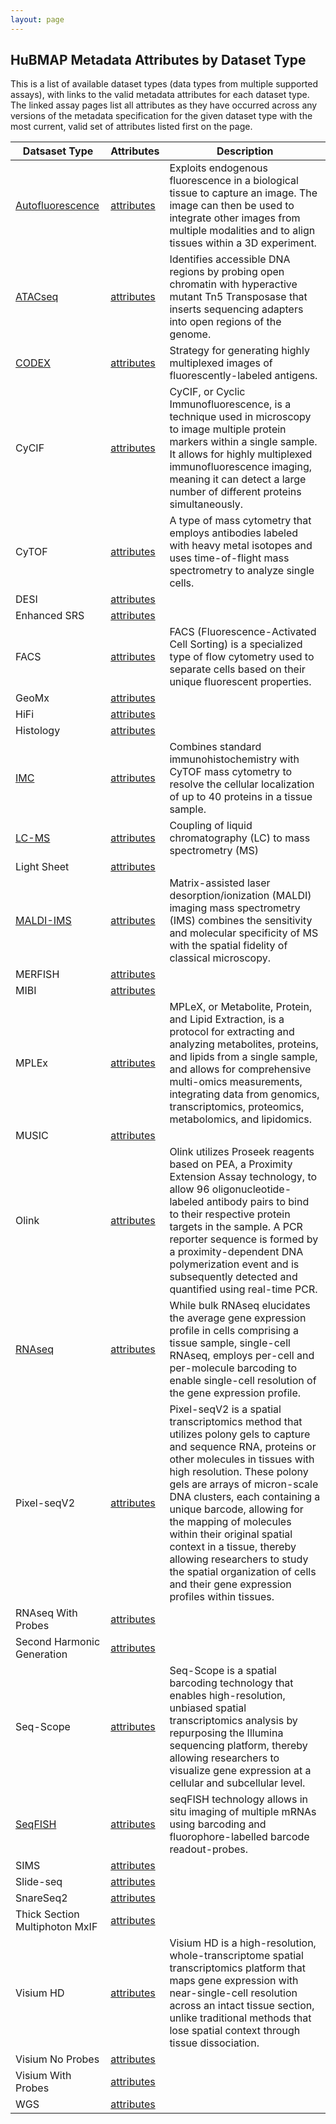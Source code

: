 ```yaml
---
layout: page
---
```

## HuBMAP Metadata Attributes by Dataset Type

This is a list of available dataset types (data types from multiple supported assays), with links to the valid metadata attributes for each dataset type.  The linked assay pages list all attributes as they have occurred across any versions of the metadata specification for the given dataset type with the most current, valid set of attributes listed first on the page.

| Datsaset Type | Attributes | Description |
|-------|------------|-------------|
| [Autofluorescence](https://docs.hubmapconsortium.org/assays/af) | [attributes](AutoFluorescence)  |   Exploits endogenous fluorescence in a biological tissue to capture an image. The image can then be used to integrate other images from multiple modalities and to align tissues within a 3D experiment. |
| [ATACseq](https://docs.hubmapconsortium.org/assays/atacseq)| [attributes](ATACseq)  |  Identifies accessible DNA regions by probing open chromatin with hyperactive mutant Tn5 Transposase that inserts sequencing adapters into open regions of the genome. |
| [CODEX](https://docs.hubmapconsortium.org/assays/codex) | [attributes](CODEX)  |  Strategy for generating highly multiplexed images of fluorescently-labeled antigens. |
| CyCIF | [attributes](CyCIF)  |  CyCIF, or Cyclic Immunofluorescence, is a technique used in microscopy to image multiple protein markers within a single sample. It allows for highly multiplexed immunofluorescence imaging, meaning it can detect a large number of different proteins simultaneously. |
| CyTOF | [attributes](CyTOF)  |  A type of mass cytometry that employs antibodies labeled with heavy metal isotopes and uses time-of-flight mass spectrometry to analyze single cells. |
| DESI | [attributes](DESI)  | |
| Enhanced SRS | [attributes](EnhancedSRS)  | |
| FACS | [attributes](FACS)  |  FACS (Fluorescence-Activated Cell Sorting) is a specialized type of flow cytometry used to separate cells based on their unique fluorescent properties. |
| GeoMx | [attributes](GeoMx)  | |
| HiFi | [attributes](HiFi-Slide)  | |
| Histology | [attributes](Histology)  | |
| [IMC](https://docs.hubmapconsortium.org/assays/imc) | [attributes](IMC)  |Combines standard immunohistochemistry with CyTOF mass cytometry to resolve the cellular localization of up to 40 proteins in a tissue sample. |
| [LC-MS](https://docs.hubmapconsortium.org/assays/lcms) | [attributes](LC-MS)  |  Coupling of liquid chromatography (LC) to mass spectrometry (MS) |
| Light Sheet | [attributes](LightSheet)  | |
| [MALDI-IMS](https://docs.hubmapconsortium.org/assays/maldi-ims) | [attributes](MALDI)  |  Matrix-assisted laser desorption/ionization (MALDI) imaging mass spectrometry (IMS) combines the sensitivity and molecular specificity of MS with the spatial fidelity of classical microscopy. |
| MERFISH | [attributes](MERFISH)  |  |
| MIBI | [attributes](MIBI)  |  |
| MPLEx | [attributes](MPLEx)  | MPLeX, or Metabolite, Protein, and Lipid Extraction, is a protocol for extracting and analyzing metabolites, proteins, and lipids from a single sample, and allows for comprehensive multi-omics measurements, integrating data from genomics, transcriptomics, proteomics, metabolomics, and lipidomics. |
| MUSIC | [attributes](MUSIC)  | |
| Olink | [attributes](Olink)  | Olink utilizes Proseek reagents based on PEA, a Proximity Extension Assay technology, to allow 96 oligonucleotide-labeled antibody pairs to bind to their respective protein targets in the sample. A PCR reporter sequence is formed by a proximity-dependent DNA polymerization event and is subsequently detected and quantified using real-time PCR. |
| [RNAseq](https://docs.hubmapconsortium.org/assays/rnaseq) | [attributes](RNAseq)  | While bulk RNAseq elucidates the average gene expression profile in cells comprising a tissue sample, single-cell RNAseq, employs per-cell and per-molecule barcoding to enable single-cell resolution of the gene expression profile.|
| Pixel-seqV2 | [attributes](Pixel-seqV2)  |  Pixel-seqV2 is a spatial transcriptomics method that utilizes polony gels to capture and sequence RNA, proteins or other molecules in tissues with high resolution. These polony gels are arrays of micron-scale DNA clusters, each containing a unique barcode, allowing for the mapping of molecules within their original spatial context in a tissue, thereby allowing researchers to study the spatial organization of cells and their gene expression profiles within tissues. |
| RNAseq With Probes | [attributes](RNAseqWithProbes)  | |
| Second Harmonic Generation | [attributes](SecondHarmonicGeneration)  | |
| Seq-Scope | [attributes](Seq-Scope)  |  Seq-Scope is a spatial barcoding technology that enables high-resolution, unbiased spatial transcriptomics analysis by repurposing the Illumina sequencing platform, thereby allowing researchers to visualize gene expression at a cellular and subcellular level. |
| [SeqFISH](https://docs.hubmapconsortium.org/assays/seqfish) | [attributes](seqFISH)  |  seqFISH technology allows in situ imaging of multiple mRNAs using barcoding and fluorophore-labelled barcode readout-probes.  |
| SIMS | [attributes](SIMS)  | |
| Slide-seq | [attributes](Slide-seq)  | |
| SnareSeq2 | [attributes](SnareSeq2)  | |
| Thick Section Multiphoton MxIF | [attributes](ThickSectionMultiphotonMxIF)  | |
| Visium HD | [attributes](Visium-HD) |  Visium HD is a high-resolution, whole-transcriptome spatial transcriptomics platform that maps gene expression with near-single-cell resolution across an intact tissue section, unlike traditional methods that lose spatial context through tissue dissociation. |
| Visium No Probes | [attributes](VisiumNoProbes)  | |
| Visium With Probes | [attributes](VisiumWithProbes)  | |
| WGS | [attributes](WGS)  | |
